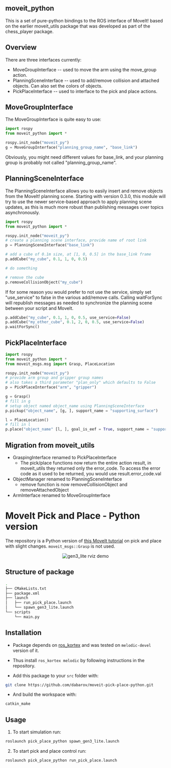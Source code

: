 ## moveit_python

This is a set of pure-python bindings to the ROS interface of MoveIt! based on the
earlier moveit_utils package that was developed as part of the chess_player package.

## Overview

There are three interfaces currently:

 * MoveGroupInterface -- used to move the arm using the move_group action.
 * PlanningSceneInterface -- used to add/remove collision and attached objects.
   Can also set the colors of objects.
 * PickPlaceInterface -- used to interface to the pick and place actions.

## MoveGroupInterface

The MoveGroupInterface is quite easy to use:

```python
import rospy
from moveit_python import *

rospy.init_node("moveit_py")
g = MoveGroupInterface("planning_group_name", "base_link")
```

Obviously, you might need different values for base_link, and your planning group
is probably not called "planning_group_name".

## PlanningSceneInterface

The PlanningSceneInterface allows you to easily insert and remove objects from
the MoveIt! planning scene. Starting with version 0.3.0, this module will try
to use the newer service-based approach to apply planning scene updates, as
this is much more robust than publishing messages over topics asynchronously.

```python
import rospy
from moveit_python import *

rospy.init_node("moveit_py")
# create a planning scene interface, provide name of root link
p = PlanningSceneInterface("base_link")

# add a cube of 0.1m size, at [1, 0, 0.5] in the base_link frame
p.addCube("my_cube", 0.1, 1, 0, 0.5)

# do something

# remove the cube
p.removeCollisionObject("my_cube")
```

If for some reason you would prefer to not use the service, simply set
"use_service" to false in the various add/remove calls. Calling waitForSync
will republish messages as needed to synchronize the planning scene between
your script and MoveIt.

```python
p.addCube("my_cube", 0.1, 1, 0, 0.5, use_service=False)
p.addCube("my_other_cube", 0.1, 2, 0, 0.5, use_service=False)
p.waitForSync()
```

## PickPlaceInterface

```python
import rospy
from moveit_python import *
from moveit_msgs.msg import Grasp, PlaceLocation

rospy.init_node("moveit_py")
# provide arm group and gripper group names
# also takes a third parameter "plan_only" which defaults to False
p = PickPlaceInterface("arm", "gripper")

g = Grasp()
# fill in g
# setup object named object_name using PlanningSceneInterface
p.pickup("object_name", [g, ], support_name = "supporting_surface")

l = PlaceLocation()
# fill in l
p.place("object_name" [l, ], goal_is_eef = True, support_name = "supporting_surface")
```

## Migration from moveit_utils

 * GraspingInterface renamed to PickPlaceInterface
   * The pick/place functions now return the entire action result, in moveit_utils they returned only the error_code. To access the error code as it used to be returned, you would use result.error_code.val
 * ObjectManager renamed to PlanningSceneInterface
   * remove function is now removeCollisionObject and removeAttachedObject
 * ArmInterface renamed to MoveGroupInterface


# MoveIt Pick and Place - Python version

The repository is a Python version of [this MoveIt tutorial](http://docs.ros.org/en/melodic/api/moveit_tutorials/html/index.html) on pick and place with slight changes. `moveit_msgs::Grasp` is not used.

<p align="center">
  <img src="./demo.gif" alt="gen3_lite rviz demo">
</p>

## Structure of package
```sh
.
├── CMakeLists.txt
├── package.xml
├── launch
│   ├── run_pick_place.launch
│   └── spawn_gen3_lite.launch
└── scripts
    └── main.py
```

## Installation
 - Package depends on [ros_kortex](https://github.com/Kinovarobotics/ros_kortex) and was tested on `melodic-devel` version of it. 

 - Thus install `ros_kortex melodic` by following instructions in the repository.

 - Add this package to your `src` folder with:

```sh
git clone https://github.com/dabarov/moveit-pick-place-python.git
```

 - And build the workspace with:

```sh
catkin_make
```

## Usage

1. To start simulation run:
```sh
roslaunch pick_place_python spawn_gen3_lite.launch
```

2. To start pick and place control run:
```sh
roslaunch pick_place_python run_pick_place.launch
```
